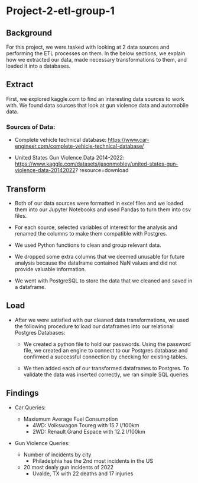 # Project-2-etl-group-1

## Background

For this project, we were tasked with looking at 2 data sources and performing the ETL processes on them. In the below sections, we explain how we extracted our data, made necessary transformations to them, and loaded it into a databases.


## Extract

First, we explored kaggle.com to find an interesting data sources to work with. We found data sources that look at gun violence data and automobile data.

### Sources of Data:

* Complete vehicle technical database:  https://www.car-engineer.com/complete-vehicle-technical-database/ 
    
* United States Gun Violence Data 2014-2022: https://www.kaggle.com/datasets/jasonmobley/united-states-gun-violence-data-20142022? resource=download



## Transform

* Both of our data sources were formatted in excel files and we loaded them into our Jupyter Notebooks and used Pandas to turn them into csv files.

* For each source, selected variables of interest for the analysis and renamed the columns to make them compatible with Postgres.

* We used Python functions to clean and group relevant data.

* We dropped some extra columns that we deemed unusable for future analysis because the dataframe contained NaN values and did not provide       valuable information. 

* We went with PostgreSQL to store the data that we cleaned and saved in a dataframe.


## Load


* After we were satisfied with our cleaned data transformations, we used the following procedure to load our dataframes into our relational Postgres Databases:

    * We created a python file to hold our passwords. Using the password file, we created an engine to connect to our Postgres database and confirmed a successful connection by checking for existing tables.


    * We then added each of our transformed dataframes to Postgres. To validate the data was inserted correctly, we ran simple SQL queries.


## Findings 

* Car Queries:
    * Maxiumum Average Fuel Consumption
        * 4WD: Volkswagon Toureg with 15.7 l/100km
        * 2WD: Renault Grand Espace with 12.2 l/100km
    
* Gun Violence Queries: 
    * Number of incidents by city
        * Philadelphia has the 2nd most incidents in the US
    * 20 most dealy gun incidents of 2022
        * Uvalde, TX with 22 deaths and 17 injuries
